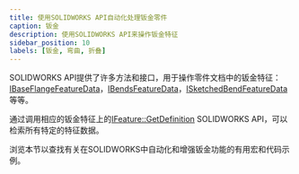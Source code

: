 ```yaml
---
title: 使用SOLIDWORKS API自动化处理钣金零件
caption: 钣金
description: 使用SOLIDWORKS API来操作钣金特征
sidebar_position: 10
labels: [钣金, 弯曲, 折叠]
---
```

SOLIDWORKS API提供了许多方法和接口，用于操作零件文档中的钣金特征：[IBaseFlangeFeatureData](https://help.solidworks.com/2018/english/api/sldworksapi/SolidWorks.Interop.sldworks~SolidWorks.Interop.sldworks.IBaseFlangeFeatureData.html)，[IBendsFeatureData](https://help.solidworks.com/2018/english/api/sldworksapi/solidworks.interop.sldworks~solidworks.interop.sldworks.ibendsfeaturedata_members.html)，[ISketchedBendFeatureData](https://help.solidworks.com/2018/english/api/sldworksapi/solidworks.interop.sldworks~solidworks.interop.sldworks.isketchedbendfeaturedata.html)等等。

通过调用相应的钣金特征上的[IFeature::GetDefinition](https://help.solidworks.com/2018/english/api/sldworksapi/SolidWorks.Interop.sldworks~SolidWorks.Interop.sldworks.IFeature~GetDefinition.html) SOLIDWORKS API，可以检索所有特定的特征数据。

浏览本节以查找有关在SOLIDWORKS中自动化和增强钣金功能的有用宏和代码示例。